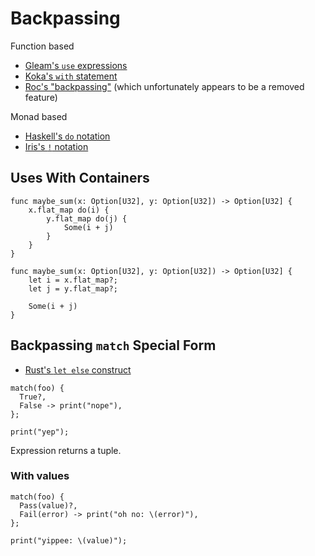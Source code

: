 # Backpassing

Function based
- [Gleam's `use` expressions](https://gleam.run/news/v0.25-introducing-use-expressions/)
- [Koka's `with` statement](https://koka-lang.github.io/koka/doc/book.html#sec-with)
- [Roc's "backpassing"](https://www.roc-lang.org/tutorial#backpassing) (which unfortunately appears to be a removed feature)

Monad based
- [Haskell's `do` notation](https://en.wikibooks.org/wiki/Haskell/do_notation)
- [Iris's `!` notation](https://idris2.readthedocs.io/en/latest/tutorial/interfaces.html#notation)

## Uses With Containers

```sonance
func maybe_sum(x: Option[U32], y: Option[U32]) -> Option[U32] {
    x.flat_map do(i) {
        y.flat_map do(j) {
            Some(i + j)
        }
    }
}
```

```sonance
func maybe_sum(x: Option[U32], y: Option[U32]) -> Option[U32] {
    let i = x.flat_map?;
    let j = y.flat_map?;

    Some(i + j)
}
```

## Backpassing `match` Special Form

- [Rust's `let else` construct](https://doc.rust-lang.org/rust-by-example/flow_control/let_else.html)

```sonance
match(foo) {
  True?,
  False -> print("nope"),
};

print("yep");
```

Expression returns a tuple.

### With values

```sonance
match(foo) {
  Pass(value)?,
  Fail(error) -> print("oh no: \(error)"),
};

print("yippee: \(value)");
```
